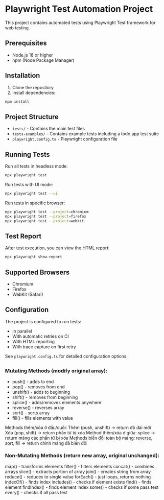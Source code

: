 # Playwright Test Automation Project

This project contains automated tests using Playwright Test framework for web testing.

## Prerequisites

-   Node.js 18 or higher
-   npm (Node Package Manager)

## Installation

1. Clone the repository
2. Install dependencies:

```bash
npm install
```

## Project Structure

-   `tests/` - Contains the main test files
-   `tests-examples/` - Contains example tests including a todo app test suite
-   `playwright.config.ts` - Playwright configuration file

## Running Tests

Run all tests in headless mode:

```bash
npx playwright test
```

Run tests with UI mode:

```bash
npx playwright test --ui
```

Run tests in specific browser:

```bash
npx playwright test --project=chromium
npx playwright test --project=firefox
npx playwright test --project=webkit
```

## Test Report

After test execution, you can view the HTML report:

```bash
npx playwright show-report
```

## Supported Browsers

-   Chromium
-   Firefox
-   WebKit (Safari)

## Configuration

The project is configured to run tests:

-   In parallel
-   With automatic retries on CI
-   With HTML reporting
-   With trace capture on first retry

See `playwright.config.ts` for detailed configuration options.


##

### Mutating Methods (modify original array):
- push() - adds to end
- pop() - removes from end
- unshift() - adds to beginning
- shift() - removes from beginning
- splice() - adds/removes elements anywhere
- reverse() - reverses array
- sort() - sorts array
- fill() - fills elements with value

Methods thêm/xóa ở đầu/cuối:
Thêm (push, unshift) → return độ dài mới
Xóa (pop, shift) → return phần tử bị xóa
Method thêm/xóa ở giữa:
splice → return mảng các phần tử bị xóa
Methods biến đổi toàn bộ mảng:
reverse, sort, fill → return chính mảng đã biến đổi

### Non-Mutating Methods (return new array, original unchanged):

map() - transforms elements
filter() - filters elements
concat() - combines arrays
slice() - extracts portion of array
join() - creates string from array
reduce() - reduces to single value
forEach() - just loops, returns nothing
indexOf() - finds index
includes() - checks if element exists
find() - finds element
findIndex() - finds element index
some() - checks if some pass test
every() - checks if all pass test



